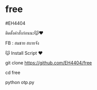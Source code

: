 # free

#EH4404

ติดตั้งคำสั่งก่อนนะ😽❤️

FB : สมชาย สบายจัง

😽 Install Script ❤️

git clone https://github.com/EH4404/free

cd free

python otp.py
